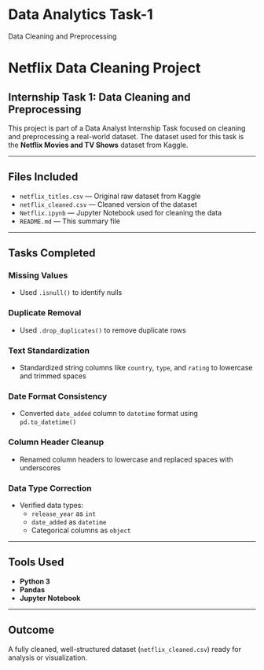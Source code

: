 # Data Analytics Task-1
Data Cleaning and Preprocessing

# Netflix Data Cleaning Project

## Internship Task 1: Data Cleaning and Preprocessing

This project is part of a Data Analyst Internship Task focused on cleaning and preprocessing a real-world dataset. The dataset used for this task is the **Netflix Movies and TV Shows** dataset from Kaggle.

---

## Files Included

- `netflix_titles.csv` — Original raw dataset from Kaggle
- `netflix_cleaned.csv` — Cleaned version of the dataset
- `Netflix.ipynb` — Jupyter Notebook used for cleaning the data
- `README.md` — This summary file

---

## Tasks Completed

### Missing Values
- Used `.isnull()` to identify nulls

### Duplicate Removal
- Used `.drop_duplicates()` to remove duplicate rows

### Text Standardization
- Standardized string columns like `country`, `type`, and `rating` to lowercase and trimmed spaces

### Date Format Consistency
- Converted `date_added` column to `datetime` format using `pd.to_datetime()`

### Column Header Cleanup
- Renamed column headers to lowercase and replaced spaces with underscores

### Data Type Correction
- Verified data types:
  - `release_year` as `int`
  - `date_added` as `datetime`
  - Categorical columns as `object`

---

## Tools Used

- **Python 3**
- **Pandas**
- **Jupyter Notebook**

---

## Outcome

A fully cleaned, well-structured dataset (`netflix_cleaned.csv`) ready for analysis or visualization.
